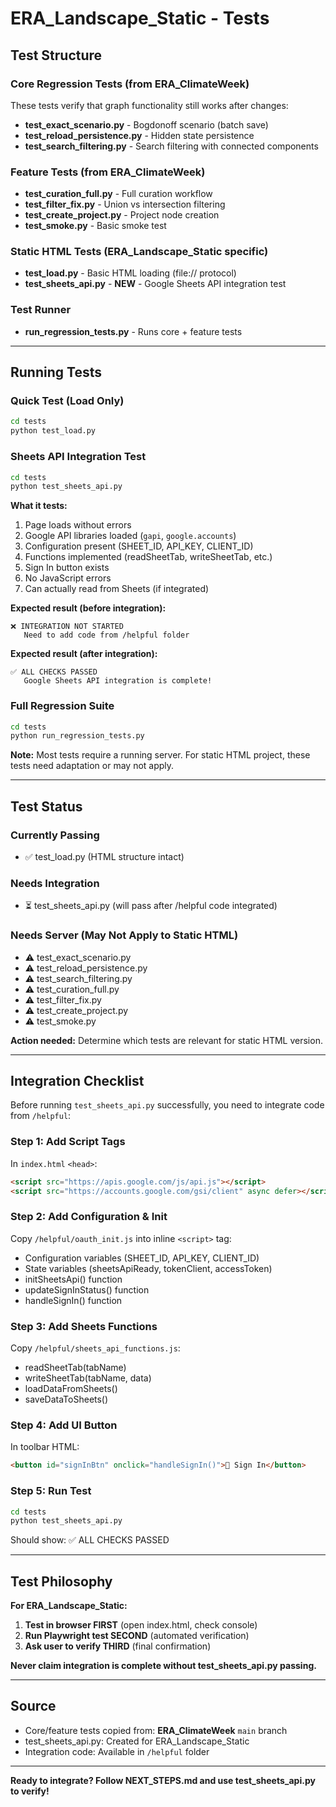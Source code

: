 # ERA_Landscape_Static - Tests

## Test Structure

### Core Regression Tests (from ERA_ClimateWeek)
These tests verify that graph functionality still works after changes:

- **test_exact_scenario.py** - Bogdonoff scenario (batch save)
- **test_reload_persistence.py** - Hidden state persistence
- **test_search_filtering.py** - Search filtering with connected components

### Feature Tests (from ERA_ClimateWeek)
- **test_curation_full.py** - Full curation workflow
- **test_filter_fix.py** - Union vs intersection filtering  
- **test_create_project.py** - Project node creation
- **test_smoke.py** - Basic smoke test

### Static HTML Tests (ERA_Landscape_Static specific)
- **test_load.py** - Basic HTML loading (file:// protocol)
- **test_sheets_api.py** - **NEW** - Google Sheets API integration test

### Test Runner
- **run_regression_tests.py** - Runs core + feature tests

---

## Running Tests

### Quick Test (Load Only)
```bash
cd tests
python test_load.py
```

### Sheets API Integration Test
```bash
cd tests
python test_sheets_api.py
```

**What it tests:**
1. Page loads without errors
2. Google API libraries loaded (`gapi`, `google.accounts`)
3. Configuration present (SHEET_ID, API_KEY, CLIENT_ID)
4. Functions implemented (readSheetTab, writeSheetTab, etc.)
5. Sign In button exists
6. No JavaScript errors
7. Can actually read from Sheets (if integrated)

**Expected result (before integration):**
```
❌ INTEGRATION NOT STARTED
   Need to add code from /helpful folder
```

**Expected result (after integration):**
```
✅ ALL CHECKS PASSED
   Google Sheets API integration is complete!
```

### Full Regression Suite
```bash
cd tests
python run_regression_tests.py
```

**Note:** Most tests require a running server. For static HTML project, these tests need adaptation or may not apply.

---

## Test Status

### Currently Passing
- ✅ test_load.py (HTML structure intact)

### Needs Integration
- ⏳ test_sheets_api.py (will pass after /helpful code integrated)

### Needs Server (May Not Apply to Static HTML)
- ⚠️ test_exact_scenario.py
- ⚠️ test_reload_persistence.py  
- ⚠️ test_search_filtering.py
- ⚠️ test_curation_full.py
- ⚠️ test_filter_fix.py
- ⚠️ test_create_project.py
- ⚠️ test_smoke.py

**Action needed:** Determine which tests are relevant for static HTML version.

---

## Integration Checklist

Before running `test_sheets_api.py` successfully, you need to integrate code from `/helpful`:

### Step 1: Add Script Tags
In `index.html` `<head>`:
```html
<script src="https://apis.google.com/js/api.js"></script>
<script src="https://accounts.google.com/gsi/client" async defer></script>
```

### Step 2: Add Configuration & Init
Copy `/helpful/oauth_init.js` into inline `<script>` tag:
- Configuration variables (SHEET_ID, API_KEY, CLIENT_ID)
- State variables (sheetsApiReady, tokenClient, accessToken)
- initSheetsApi() function
- updateSignInStatus() function
- handleSignIn() function

### Step 3: Add Sheets Functions
Copy `/helpful/sheets_api_functions.js`:
- readSheetTab(tabName)
- writeSheetTab(tabName, data)
- loadDataFromSheets()
- saveDataToSheets()

### Step 4: Add UI Button
In toolbar HTML:
```html
<button id="signInBtn" onclick="handleSignIn()">🔐 Sign In</button>
```

### Step 5: Run Test
```bash
cd tests
python test_sheets_api.py
```

Should show: ✅ ALL CHECKS PASSED

---

## Test Philosophy

**For ERA_Landscape_Static:**
1. **Test in browser FIRST** (open index.html, check console)
2. **Run Playwright test SECOND** (automated verification)
3. **Ask user to verify THIRD** (final confirmation)

**Never claim integration is complete without test_sheets_api.py passing.**

---

## Source

- Core/feature tests copied from: **ERA_ClimateWeek** `main` branch
- test_sheets_api.py: Created for ERA_Landscape_Static
- Integration code: Available in `/helpful` folder

---

**Ready to integrate? Follow NEXT_STEPS.md and use test_sheets_api.py to verify!**
